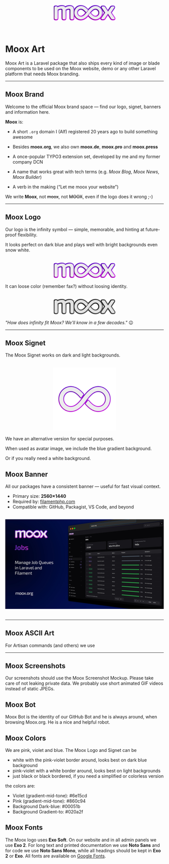 <p align="center">
    <br>
  	<img src="https://github.com/mooxphp/moox/raw/main/art/moox-logo.png" width="200" alt="Moox Logo">
    <br>
</p><br>

# Moox Art

Moox Art is a Laravel package that also ships every kind of image or blade components to be used on the Moox website, demo or any other Laravel platform that needs Moox branding.

---

## Moox Brand

Welcome to the official Moox brand space — find our logo, signet, banners and information here.

**Moox** is:

-   A short `.org` domain I (Alf) registered 20 years ago to build something awesome

-   Besides **moox.org**, we also own **moox.de**, **moox.pro** and **moox.press**

-   A once-popular TYPO3 extension set, developed by me and my former company DCN

-   A name that works great with tech terms (e.g. _Moox Blog_, _Moox News_, _Moox Builder_)

-   A verb in the making (“Let me moox your website”)

We write **Moox**, not ~~moox~~, not ~~MOOX~~, even if the logo does it wrong ;-)

---

## Moox Logo

Our logo is the infinity symbol — simple, memorable, and hinting at future-proof flexibility.

It looks perfect on dark blue and plays well with bright backgrounds even snow white.

<p align="center">
    <br>
    <img src="./logo/moox-logo.png" width="200" alt="Moox Logo">
    <br>
</p>

It can loose color (remember fax?) without loosing identity.

<p align="center">
    <br>
    <img src="./logo/moox-logo-monochrome.png" width="200" alt="Moox Logo">
    <br>
</p>

_"How does infinity fit Moox? We’ll know in a few decades."_ 😉

---

## Moox Signet

The Moox Signet works on dark and light backgrounds.

<p align="center">
    <br>
    <img src="./signet/signet.png" width="200" alt="Moox">
    <br>
</p>

We have an alternative version for special purposes.

When used as avatar image, we include the blue gradient background.

Or if you really need a white background.

## Moox Banner

All our packages have a consistent banner — useful for fast visual context.

-   Primary size: **2560×1440**
-   Required by: [filamentphp.com](https://filamentphp.com/)
-   Compatible with: GitHub, Packagist, VS Code, and beyond

<p align="center">
    <br>
    <img src="./banner/jobs.jpg" alt="Moox Jobs">
    <br>
    <br>
</p>

---

## Moox ASCII Art

For Artisan commands (and others) we use

---

## Moox Screenshots

Our screenshots should use the Moox Screenshot Mockup. Please take care of not leaking private data. We probably use short animated GIF videos instead of static JPEGs.

## Moox Bot

Moox Bot is the identity of our GitHub Bot and he is always around, when browsing Moox.org. He is a nice and helpful robot.

## Moox Colors

We are pink, violet and blue. The Moox Logo and Signet can be

-   white with the pink-violet border around, looks best on dark blue background
-   pink-violet with a white border around, looks best on light backgrounds
-   just black or black bordered, if you need a simplified or colorless version

the colors are:

-   Violet (gradient-mid-tone): #6e15cd
-   Pink (gradient-mid-tone): #860c94
-   Background Dark-blue: #00051b
-   Background Gradient-to: #020a2f

## Moox Fonts

The Moox logo uses **Exo Soft**. On our website and in all admin panels we use **Exo 2**. For long text and printed documentation we use **Noto Sans** and for code we use **Noto Sans Mono**, while all headings should be kept in **Exo 2** or **Exo**. All fonts are available on [Google Fonts](https://fonts.google.com/).

